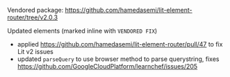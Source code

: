 Vendored package: https://github.com/hamedasemi/lit-element-router/tree/v2.0.3

Updated elements (marked inline with `VENDORED FIX`)

 * applied https://github.com/hamedasemi/lit-element-router/pull/47 to fix Lit v2 issues
 * updated `parseQuery` to use browser method to parse querystring, fixes https://github.com/GoogleCloudPlatform/learnchef/issues/205